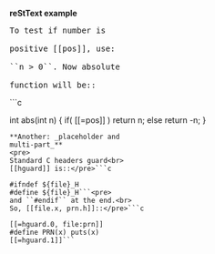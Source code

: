 **reStText example**
<pre>
To test if number is<br>
positive [[pos]], use:<br>
``n > 0``. Now absolute<br>
function will be::</pre>```c

int abs(int n) {
if( [[=pos]] )
return n;
else return -n;
}
```
**Another: _placeholder and
multi-part_**
<pre>
Standard C headers guard<br>
[[hguard]] is::</pre>```c

#ifndef ${file}_H
#define ${file}_H```<pre>
and ``#endif`` at the end.<br>
So, [[file.x, prn.h]]::</pre>```c

[[=hguard.0, file:prn]]
#define PRN(x) puts(x)
[[=hguard.1]]```